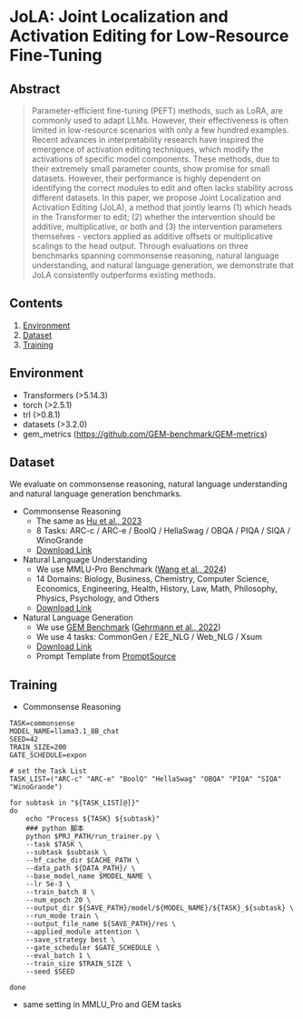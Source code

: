 # JoLA: Joint Localization and Activation Editing for Low-Resource Fine-Tuning

## Abstract
> Parameter-efficient fine-tuning (PEFT) methods, such as LoRA, are commonly used to adapt LLMs. However, their effectiveness is often limited in low-resource scenarios with only a few hundred examples. Recent advances in interpretability research have inspired the emergence of activation editing techniques, which modify the activations of specific model components. These methods, due to their extremely small parameter counts, show promise for small datasets. However, their performance is highly dependent on identifying the correct modules to edit and often lacks stability across different datasets. In this paper, we propose Joint Localization and Activation Editing (JoLA), a method that jointly learns (1) which heads in the Transformer to edit; (2) whether the intervention should be additive, multiplicative, or both and (3) the intervention parameters themselves - vectors applied as additive offsets or multiplicative scalings to the head output. Through evaluations on three benchmarks spanning commonsense reasoning, natural language understanding, and natural language generation, we demonstrate that JoLA consistently outperforms existing methods.

## Contents
1. [Environment](#Environment)
2. [Dataset](#Dataset)
3. [Training](#Training)

## Environment
+ Transformers (>5.14.3)
+ torch (>2.5.1)
+ trl (>0.8.1)
+ datasets (>3.2.0)
+ gem_metrics (https://github.com/GEM-benchmark/GEM-metrics)

## Dataset
We evaluate on commonsense reasoning, natural language understanding and natural language generation benchmarks.
+ Commonsense Reasoning
    - The same as [Hu et al., 2023](https://aclanthology.org/2023.emnlp-main.319/)
    - 8 Tasks: ARC-c / ARC-e / BoolQ / HellaSwag / OBQA / PIQA / SIQA / WinoGrande
    - [Download Link](https://github.com/AGI-Edgerunners/LLM-Adapters)
+ Natural Language Understanding
    - We use MMLU-Pro Benchmark ([Wang et al., 2024](https://arxiv.org/abs/2406.01574))
    - 14 Domains: Biology, Business, Chemistry, Computer Science, Economics, Engineering, Health, History, Law, Math, Philosophy, Physics, Psychology, and Others
    - [Download Link](https://huggingface.co/datasets/TIGER-Lab/MMLU-Pro)
+ Natural Language Generation
    - We use [GEM Benchmark](https://gem-benchmark.com/) ([Gehrmann et al., 2022](https://arxiv.org/abs/2206.11249))
    - We use 4 tasks: CommonGen / E2E_NLG / Web_NLG / Xsum
    - [Download Link](https://huggingface.co/datasets/GEM/gem)
    - Prompt Template from [PromptSource](https://github.com/bigscience-workshop/promptsource)

## Training
+ Commonsense Reasoning
```
TASK=commonsense
MODEL_NAME=llama3.1_8B_chat
SEED=42
TRAIN_SIZE=200
GATE_SCHEDULE=expon

# set the Task List
TASK_LIST=("ARC-c" "ARC-e" "BoolQ" "HellaSwag" "OBQA" "PIQA" "SIQA" "WinoGrande")

for subtask in "${TASK_LIST[@]}"
do
    echo "Process ${TASK} ${subtask}"
    ### python 脚本
    python $PRJ_PATH/run_trainer.py \
    --task $TASK \
    --subtask $subtask \
    --hf_cache_dir $CACHE_PATH \
    --data_path ${DATA_PATH}/ \
    --base_model_name $MODEL_NAME \
    --lr 5e-3 \
    --train_batch 8 \
    --num_epoch 20 \
    --output_dir ${SAVE_PATH}/model/${MODEL_NAME}/${TASK}_${subtask} \
    --run_mode train \
    --output_file_name ${SAVE_PATH}/res \
    --applied_module attention \
    --save_strategy best \
    --gate_scheduler $GATE_SCHEDULE \
    --eval_batch 1 \
    --train_size $TRAIN_SIZE \
    --seed $SEED

done
```
+ same setting in MMLU_Pro and GEM tasks
